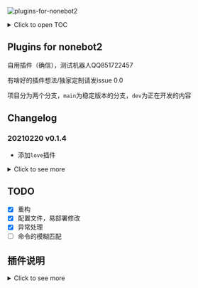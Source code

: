 ![plugins-for-nonebot2](https://socialify.git.ci/beiyuouo/plugins-for-nonebot2/image?font=Source%20Code%20Pro&forks=1&issues=1&language=1&logo=https%3A%2F%2Favatars0.githubusercontent.com%2Fu%2F44976445%3Fs%3D460%26u%3D182d335f502ab38522bde613717bd77aa1f6f766%26v%3D4&owner=1&pattern=Circuit%20Board&pulls=1&stargazers=1&theme=Light)

<details>
    <summary>Click to open TOC</summary>

<!-- MarkdownTOC -->

- [Plugins for nonebot2](#plugins-for-nonebot2)
- [Changelog](#changelog)
    - [20210216 v0.1.3](#20210216-v013)
    - [20210125 v0.1.1-v0.1.2](#20210125-v011-v012)
    - [20210122 v0.1.0](#重要更新)
    - [20210116 v0.0.4](#20210116-v004)
    - [20210114 v0.0.3](#20210114-v003)
    - [20210114 v0.0.2](#20210114-v002)
    - [20210113 v0.0.1](#20210113-v001)
- [TODO](#todo)
- [插件说明](#%E6%8F%92%E4%BB%B6%E8%AF%B4%E6%98%8E)
    - [menu](#menu)
    - [base](#base)
    - [rp](#rp)
    - [ssr/v2ray](#ssrv2ray)
    - [v2raycs](#v2raycs)
    - [twqd](#twqd)
    - [ai](#ai)
    - [ai_100000000](#ai_100000000)
    - [bullshit](#bullshit)
    - [zhihu](#zhihu)
    - [twqh](#twqh)
    - [auto_agree](#auto_agree)
    - [setu](#setu)
    - [helpme](#helpme)
    - [souti](#souti)
    - [tiangou](#tiangou)
    - [weather](#weather)
    - [mrwh](#mrwh)
    - [yiqing](#yiqing)
    - [hhsh](#hhsh)
    - [esports](#esports)

<!-- /MarkdownTOC -->

</details>



## Plugins for nonebot2

自用插件（确信），测试机器人QQ851722457

有啥好的插件想法/独家定制请发issue 0.0

项目分为两个分支，`main`为稳定版本的分支，`dev`为正在开发的内容

## Changelog

### 20210220 v0.1.4
- 添加`love`插件

<details>
    <summary>Click to see more</summary>

### 20210216 v0.1.3
- 添加电竞查询插件

### 20210125 v0.1.1-v0.1.2
- 添加疫情查询插件
- 添加搜题插件

### 20210122 v0.1.0 [重要更新]
- 代码重构，更新配置方式，更易于移植和配置

### 20210116 v0.0.4
- 添加`hhsh`和`menu`功能

### 20210114 v0.0.3
- 仓库重命名为bbot

### 20210114 v0.0.2
- 添加`menu,mrwh`和`setu`功能

### 20210113 v0.0.1
- 基础框架和功能

</details>

## TODO

- [x] 重构
- [x] 配置文件，易部署修改
- [x] 异常处理
- [ ] 命令的模糊匹配

## 插件说明

<details>
    <summary>Click to see more</summary>

### menu

说明：插件汇总，菜单

命令：`{ menu | 菜单 }`

### base
说明：基础命令，由于目前食用的nonebot2版本builtin插件有问题，因此做了简单的重写

命令：`{ say | echo } { text }`

### rp
说明：测试用插件，`(1,100)` 随机数

命令：今日人品

### ssr/v2ray
说明：获取一条ssr/v2ray链接，API配合<a href="https://github.com/QIN2DIM/V2RayCloudSpider">V2RayCloudSpider</a>食用

命令：`{ ssr | v2ray }`

食用指北：修改`.env.dev`内配置ssr/v2ray/v2raycs的api接口

### v2raycs
说明：获取ssr/v2ray余量信息，API配合<a href="https://github.com/QIN2DIM/V2RayCloudSpider">V2RayCloudSpider</a>食用

命令：`v2raycs`

### twqd
说明：HainanUniversity体温签到接口

命令：
```
twqd { 学号 }
twqdall
adduser { 学号 } { 密码 } { 邮箱 }
add { 学号 } # 以发送人QQ为键值
add { qq } { 学号 }
query { qq | 学号 } {}
```

食用指北：后端使用MySQL存储QQ-学号映射，API由<a href="https://github.com/QIN2DIM/CampusDailyAutoSign">ALKAID</a>提供
需要修改`.env.dev`的字段
```
ALKAID_HOST = "" # CHANGE ALKAIDAPI HOST
QQMAP_HOST = "" # CHANGE 数据库HOST
QQMAP_USERNAME = "" # CHANGE 数据库用户名
QQMAP_PASSWORD = "" # CHANGE 数据库密码

PLUGINS_PATH = "awesome_bot/plugins/hnu-temp-report-bot" # CHANGE 插件目录
GOCQ_PATH = "" # CHANGE GO-CQHTTP运行目录
EXCEPTION_ADMIN = [{"type": "group", "id": ""}] # type: group or private, id: qq for group 
# 如果需要输出异常进行监控，可以利用这个修改成QQ群号或是QQ号即可

AccessKeyId = "" # CHANGE OSS key
AccessKeySecret = "" # CHANGE OSS secret
bucket_name = "" # CHANGE OSS bucket
oss2.Bucket(auth, "", bucket_name) # CHANGE OSS host
```

ps: 对于HainanUnverisity的同学，可以将bot(851722457)拉到群中进行签到，bot会自动同意加群和好友请求. 如需twqdall，请联系superadmin(729320011,471591513)，进行信息录入

### ai
说明：百度UNIX2，图灵机器人接口

命令：`""`，正常对话即可

食用指北：修改`.env.dev`内的BAIDU_API_KEY等

### ai_100000000
说明：价值一个亿的AI核心代码，dddd

命令：`ai {}`


### bullshit
说明：狗屁不通生成器

命令：`{ bullshit | 狗屁不通 | 狗屁不通生成器 } { theme }`

### zhihu
说明：知乎日报

命令：`{ zhihu | 知乎 | 知乎日报 }`

### twqh
说明：来一句土味情话

命令：`{ twqh | 土味情话 | 情话 | 土味 | 来句土味 | 来句情话 | 来句土味情话 | 你爱我吗 | 爱我吗 }`

### auto_agree
说明：自动同意好友申请和加群邀请

### setu

说明：给俺来张瑟图！

命令：`{ setu | 瑟图 | 色图 | 来张瑟图 | 来张色图 }`

### helpme
On Developing...

说明：帮我

命令：
```
帮我骂人 @someone
```

食用指北：添加`脏话样本.txt`

### souti

说明：搜题

命令：
```
搜题 { 题目 }
```

食用指北：


### tiangou

On Developing

说明：来舔我

命令：

食用指北：


### weather

On Developing

说明：天气预报

命令：

食用指北：

### mrwh

说明：每日问好，用到的插件<a href="https://github.com/nonebot/plugin-apscheduler">https://github.com/nonebot/plugin-apscheduler</a>

命令：无

食用指北：
修改`.env.dev`文件中
```
MRWH_GROUP = [''] # 需要通知的群列表
MRWH_SPECIAL_USER = [''] # 需要特殊提醒的群成员
TIANQI_KEY = '' #Tianqi API Key
```


### yiqing

说明：疫情查询

命令：`疫情 { 地点 }`

### hhsh

说明：能不能好好说话？

命令：`hhsh { text text }`


### esports

On developing.

说明：查询近日赛程

命令：`{ [lol, LOL, csgo, CSGO] [date] }`

参考：<a href="https://github.com/ChangxingJiang/CxSpider">link</a>

依赖：`crawlertool, Python3.8`

</details>